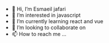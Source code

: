 - 👋 Hi, I’m Esmaeil jafari
- 👀 I’m interested in javascript
- 🌱 I’m currently learning react and vue
- 💞️ I’m looking to collaborate on
- 📫 How to reach me ...

<!---
pokerface71/pokerface71 is a ✨ special ✨ repository because its `README.md` (this file) appears on your GitHub profile.
You can click the Preview link to take a look at your changes.
--->
<!---
my resume <a href='https://esmaeil-jafari.netlify.app/'>https://esmaeil-jafari.netlify.app/</a>
